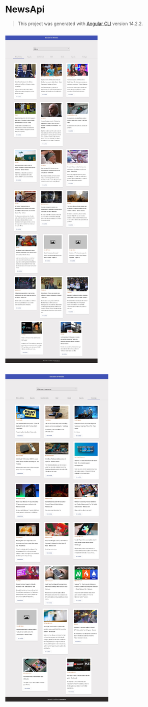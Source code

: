 # NewsApi

> This project was generated with [Angular CLI](https://github.com/angular/angular-cli) version 14.2.2.

![](/src/assets/img/ejemplo2.jpeg)
---
![](/src/assets/img/ejemplo.jpeg)
---



